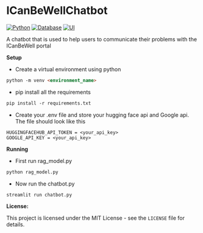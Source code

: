 # ICanBeWellChatbot

[![Python](https://img.shields.io/badge/-Python%203.10-3776AB?logo=python&logoColor=white)](https://www.python.org/)
[![Database](https://img.shields.io/badge/database-Chroma%20DB-blue.svg)](https://docs.chromadb.com/)
[![UI](https://img.shields.io/badge/-Streamlit-FF4B4B?logo=streamlit&logoColor=white)](https://streamlit.io/)

A chatbot that is used to help users to communicate their problems with the ICanBeWell portal

**Setup**
- Create a virtual environment using python
```markdown
python -m venv <environment_name>
```

- pip install all the requirements
```markdown
pip install -r requirements.txt
```

- Create your .env file and store your hugging face api and Google api. The file should look like this
```mardown
HUGGINGFACEHUB_API_TOKEN = <your_api_key>
GOOGLE_API_KEY = <your_api_key>
```
**Running**
- First run rag_model.py
```markdown
python rag_model.py
```
- Now run the chatbot.py
```markdown
streamlit run chatbot.py
```

**License:**

This project is licensed under the MIT License - see the `LICENSE` file for details.
